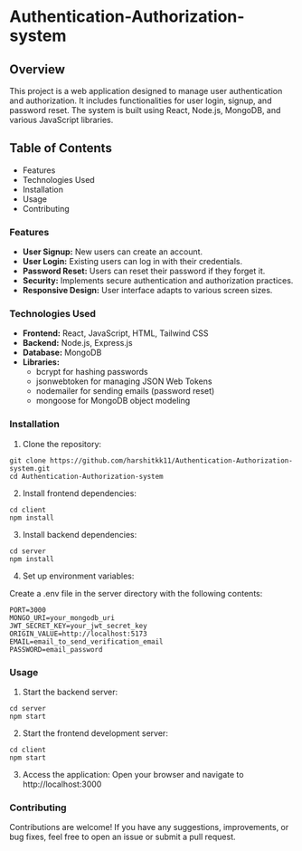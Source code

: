 # Authentication-Authorization-system

## Overview
This project is a web application designed to manage user authentication and authorization. It includes functionalities for user login, signup, and password reset. The system is built using React, Node.js, MongoDB, and various JavaScript libraries.

## Table of Contents
- Features
- Technologies Used
- Installation
- Usage
- Contributing

### Features
- **User Signup:** New users can create an account.
- **User Login:** Existing users can log in with their credentials.
- **Password Reset:** Users can reset their password if they forget it.
- **Security:** Implements secure authentication and authorization practices.
- **Responsive Design:** User interface adapts to various screen sizes.

### Technologies Used
- **Frontend:** React, JavaScript, HTML, Tailwind CSS
- **Backend:** Node.js, Express.js
- **Database:** MongoDB
- **Libraries:**
  - bcrypt for hashing passwords
  - jsonwebtoken for managing JSON Web Tokens
  - nodemailer for sending emails (password reset)
  - mongoose for MongoDB object modeling
 
### Installation
1. Clone the repository:
```
git clone https://github.com/harshitkk11/Authentication-Authorization-system.git
cd Authentication-Authorization-system
```
2. Install frontend dependencies:
```
cd client
npm install
```
3. Install backend dependencies:
```
cd server
npm install
```
4. Set up environment variables:

Create a .env file in the server directory with the following contents:
```
PORT=3000
MONGO_URI=your_mongodb_uri
JWT_SECRET_KEY=your_jwt_secret_key
ORIGIN_VALUE=http://localhost:5173
EMAIL=email_to_send_verification_email
PASSWORD=email_password
```

### Usage
1. Start the backend server:
```
cd server
npm start
```
2. Start the frontend development server:
```
cd client
npm start
```
3. Access the application:
Open your browser and navigate to http://localhost:3000

### Contributing
Contributions are welcome! If you have any suggestions, improvements, or bug fixes, feel free to open an issue or submit a pull request.
